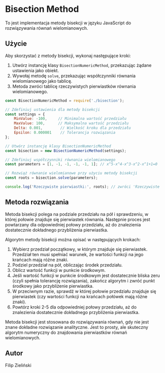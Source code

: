 # Bisection Method

To jest implementacja metody bisekcji w języku JavaScript do rozwiązywania równań wielomianowych.

## Użycie

Aby skorzystać z metody bisekcji, wykonaj następujące kroki:

1. Utwórz instancję klasy `BisectionNumericMethod`, przekazując żądane ustawienia jako obiekt.
2. Wywołaj metodę `solve`, przekazując współczynniki równania wielomianowego jako tablicę.
3. Metoda zwróci tablicę rzeczywistych pierwiastków równania wielomianowego.

```javascript
const BisectionNumericMethod = require('./bisection');

// Zdefiniuj ustawienia dla metody bisekcji
const settings = {
    MinValue: -100,     // Minimalna wartość przedziału
    MaxValue: 100,      // Maksymalna wartość przedziału
    Delta: 0.001,        // Wielkość kroku dla przedziału
    Epsilon: 0.000001    // Tolerancja rozwiązania
};

// Utwórz instancję klasy BisectionNumericMethod
const bisection = new BisectionNumericMethod(settings);

// Zdefiniuj współczynniki równania wielomianowego
const parameters = [1, -1, -1, -1, -1, 1]; // x^5-x^4-x^3-x^2-x^1+1=0

// Rozwiąż równanie wielomianowe przy użyciu metody bisekcji
const roots = bisection.solve(parameters);

console.log('Rzeczywiste pierwiastki:', roots); // zwróci 'Rzeczywiste pierwiastki: [ -1.0000009764490632, 0.531009765738438, 1.8832041016758414 ]'
```

## Metoda rozwiązania

Metoda bisekcji polega na podziale przedziału na pół i sprawdzeniu, w której połowie znajduje się pierwiastek równania. Następnie proces jest powtarzany dla odpowiedniej połowy przedziału, aż do znalezienia dostatecznie dokładnego przybliżenia pierwiastka.

Algorytm metody bisekcji można opisać w następujących krokach:

1. Wybierz przedział początkowy, w którym znajduje się pierwiastek. Przedział ten musi spełniać warunek, że wartości funkcji na jego krańcach mają różne znaki.
2. Podziel przedział na pół, obliczając środek przedziału.
3. Oblicz wartość funkcji w punkcie środkowym.
4. Jeśli wartość funkcji w punkcie środkowym jest dostatecznie bliska zeru (czyli spełnia tolerancję rozwiązania), zakończ algorytm i zwróć punkt środkowy jako przybliżenie pierwiastka.
5. W przeciwnym razie, sprawdź w której połowie przedziału znajduje się pierwiastek (czy wartości funkcji na krańcach połówek mają różne znaki).
6. Powtórz kroki 2-5 dla odpowiedniej połowy przedziału, aż do znalezienia dostatecznie dokładnego przybliżenia pierwiastka.

Metoda bisekcji jest stosowana do rozwiązywania równań, gdy nie jest znane dokładne rozwiązanie analityczne. Jest to prosty, ale skuteczny algorytm numeryczny do znajdowania pierwiastków równań wielomianowych.

## Autor
Filip Zieliński

